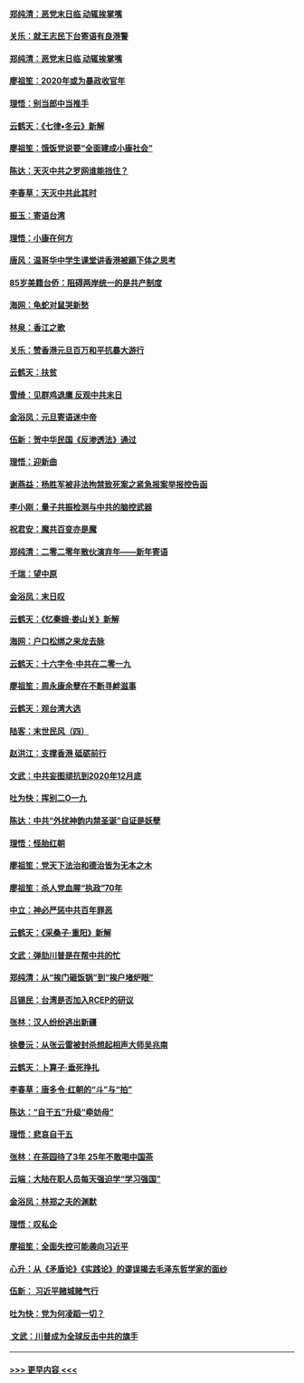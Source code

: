 #### [郑纯清：恶党末日临 动辄挨掌嘴](../pages/nsc993/n11769912.md?t=01060511) 
#### [关乐：就王志民下台寄语有良港警](../pages/nsc993/n11769903.md?t=01060511) 
#### [郑纯清：恶党末日临 动辄挨掌嘴](../pages/nsc993/n11769356.md?t=01060511) 
#### [廖祖笙：2020年或为暴政收官年](../pages/nsc993/n11768216.md?t=01060511) 
#### [理悟：别当郎中当推手](../pages/nsc993/n11768243.md?t=01060511) 
#### [云鹤天：《七律▪冬云》新解](../pages/nsc993/n11768204.md?t=01060511) 
#### [廖祖笙：饿饭党说要“全面建成小康社会”](../pages/nsc993/n11767482.md?t=01060511) 
#### [陈达：天灭中共之罗网谁能挡住？](../pages/nsc993/n11767465.md?t=01060511) 
#### [李春草：天灭中共此其时](../pages/nsc993/n11767452.md?t=01060511) 
#### [振玉：寄语台湾](../pages/nsc993/n11767432.md?t=01060511) 
#### [理悟：小康在何方](../pages/nsc993/n11767394.md?t=01060511) 
#### [唐风：温哥华中学生课堂讲香港被踢下体之思考](../pages/nsc993/n11766848.md?t=01060511) 
#### [85岁美籍台侨：阻碍两岸统一的是共产制度](../pages/nsc993/n11765043.md?t=01060511) 
#### [海网：龟蛇对鼠哭新愁](../pages/nsc993/n11764895.md?t=01060511) 
#### [林泉：香江之歌](../pages/nsc993/n11764415.md?t=01060511) 
#### [关乐：赞香港元旦百万和平抗暴大游行](../pages/nsc993/n11764382.md?t=01060511) 
#### [云鹤天：扶贫](../pages/nsc993/n11764245.md?t=01060511) 
#### [雪绮：见群鸡退鹰  反观中共末日](../pages/nsc993/n11762112.md?t=01060511) 
#### [金浴凤：元旦寄语迷中帝](../pages/nsc993/n11761788.md?t=01060511) 
#### [伍新：贺中华民国《反渗透法》通过](../pages/nsc993/n11761994.md?t=01060511) 
#### [理悟：迎新曲](../pages/nsc993/n11761152.md?t=01060511) 
#### [谢燕益：杨胜军被非法拘禁致死案之紧急报案举报控告函](../pages/nsc993/n11756134.md?t=01060511) 
#### [李小刚：量子共振检测与中共的脑控武器](../pages/nsc993/n11754518.md?t=01060511) 
#### [祝君安：魔共百变亦是魔](../pages/nsc993/n11754469.md?t=01060511) 
#### [郑纯清：二零二零年散伙演弃年——新年寄语](../pages/nsc993/n11754195.md?t=01060511) 
#### [千瑞：望中原](../pages/nsc993/n11754159.md?t=01060511) 
#### [金浴凤：末日叹](../pages/nsc993/n11752359.md?t=01060511) 
#### [云鹤天：《忆秦娥‧娄山关》新解](../pages/nsc993/n11752348.md?t=01060511) 
#### [海网：户口松绑之来龙去脉](../pages/nsc993/n11752328.md?t=01060511) 
#### [云鹤天：十六字令‧中共在二零一九](../pages/nsc993/n11752305.md?t=01060511) 
#### [廖祖笙：周永康余孽在不断寻衅滋事](../pages/nsc993/n11751013.md?t=01060511) 
#### [云鹤天：观台湾大选](../pages/nsc993/n11751007.md?t=01060511) 
#### [陆客：末世民风（四）](../pages/nsc993/n11749203.md?t=01060511) 
#### [赵洪江：支撑香港 砥砺前行](../pages/nsc993/n11748482.md?t=01060511) 
#### [文武：中共妄图顽抗到2020年12月底](../pages/nsc993/n11748446.md?t=01060511) 
#### [吐为快：挥别二O一九](../pages/nsc993/n11748411.md?t=01060511) 
#### [陈达：中共“外扰神韵内禁圣诞”自证是妖孽](../pages/nsc993/n11748226.md?t=01060511) 
#### [理悟：怪胎红朝](../pages/nsc993/n11748206.md?t=01060511) 
#### [廖祖笙：党天下法治和德治皆为无本之木](../pages/nsc993/n11748135.md?t=01060511) 
#### [廖祖笙：杀人党血腥“执政”70年](../pages/nsc993/n11745144.md?t=01060511) 
#### [中立：神必严惩中共百年罪恶](../pages/nsc993/n11744970.md?t=01060511) 
#### [云鹤天：《采桑子‧重阳》新解](../pages/nsc993/n11744948.md?t=01060511) 
#### [文武：弹劾川普是在帮中共的忙](../pages/nsc993/n11744758.md?t=01060511) 
#### [郑纯清：从“挨门砸饭锅”到“挨户堵炉眼”](../pages/nsc993/n11744745.md?t=01060511) 
#### [吕锡民：台湾是否加入RCEP的研议](../pages/nsc993/n11744701.md?t=01060511) 
#### [张林：汉人纷纷逃出新疆](../pages/nsc993/n11743530.md?t=01060511) 
#### [徐曼沅：从张云雷被封杀想起相声大师吴兆南](../pages/nsc993/n11741816.md?t=01060511) 
#### [云鹤天：卜算子‧垂死挣扎](../pages/nsc993/n11739956.md?t=01060511) 
#### [李春草：唐多令‧红朝的“斗”与“拍”](../pages/nsc993/n11739830.md?t=01060511) 
#### [陈达：“自干五”升级“牵妨母”](../pages/nsc993/n11739724.md?t=01060511) 
#### [理悟：悲哀自干五](../pages/nsc993/n11739547.md?t=01060511) 
#### [张林：在茶园待了3年 25年不敢喝中国茶](../pages/nsc993/n11739240.md?t=01060511) 
#### [云端：大陆在职人员每天强迫学“学习强国”](../pages/nsc993/n11738735.md?t=01060511) 
#### [金浴凤：林郑之夫的渊默](../pages/nsc993/n11737735.md?t=01060511) 
#### [理悟：叹私企](../pages/nsc993/n11737715.md?t=01060511) 
#### [廖祖笙：全面失控可能袭向习近平](../pages/nsc993/n11737704.md?t=01060511) 
#### [心升：从《矛盾论》《实践论》的谬误揭去毛泽东哲学家的面纱](../pages/nsc993/n11736962.md?t=01060511) 
#### [伍新： 习近平赌城赌气行](../pages/nsc993/n11736929.md?t=01060511) 
#### [吐为快：党为何凌蹈一切？](../pages/nsc993/n11736915.md?t=01060511) 
#### [ 文武：川普成为全球反击中共的旗手](../pages/nsc993/n11736882.md?t=01060511) 

----
#### [ >>> 更早内容 <<< ](../indexes/nsc993-earlier.md)
